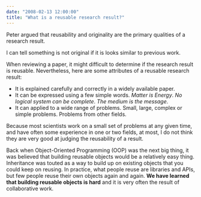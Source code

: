 ```yaml
---
date: "2008-02-13 12:00:00"
title: "What is a reusable research result?"
---
```




Peter argued that reusability and originality are the primary qualities of a research result.

I can tell something is not original if it is looks similar to previous work.

When reviewing a paper, it might difficult to determine if the research result is reusable. Nevertheless, here are some attributes of a reusable research result:

- It is explained carefully and correctly in a widely available paper.
- It can be expressed using a few simple words. <em>Matter is Energy</em>. <em>No logical system can be complete</em>. <em>The medium is the message</em>.
- It can applied to a wide range of problems. Small, large, complex or simple problems. Problems from other fields.


Because most scientists work on a small set of problems at any given time, and have often some experience in one or two fields, at most, I do not think they are very good at judging the reusability of a result.

Back when Object-Oriented Programming (OOP) was the next big thing, it was believed that building reusable objects would be a relatively easy thing. Inheritance was touted as a way to build up on existing objects that you could keep on reusing. In practice, what people reuse are libraries and APIs, but few people reuse their own objects again and again. __We have learned that building reusable objects is hard__ and it is very often the result of collaborative work. 

